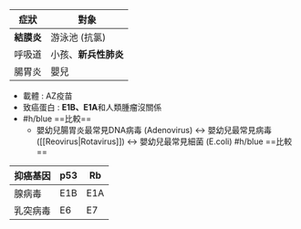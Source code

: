 | 症狀   | 對象       |
|--------|------------|
| **結膜炎** | 游泳池 (抗氯)|
| 呼吸道 | 小孩、**新兵性肺炎**|
| 腸胃炎 | 嬰兒       |
- 載體 : AZ疫苗
- 致癌蛋白 : **E1B、E1A**和人類腫瘤沒關係
- #h/blue ==比較==
	- 嬰幼兒腸胃炎最常見DNA病毒 (Adenovirus) <-> 嬰幼兒最常見病毒 ([[Reovirus|Rotavirus]]) <-> 嬰幼兒最常見細菌 (E.coli)
#h/blue ==比較==

| 抑癌基因 | p53 | Rb  |
|----------|-----|-----|
| 腺病毒   | E1B | E1A |
| 乳突病毒 | E6  | E7  |
